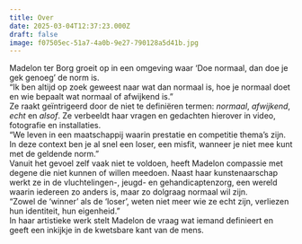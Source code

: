 ```yaml
---
title: Over
date: 2025-03-04T12:37:23.000Z
draft: false
image: f07505ec-51a7-4a0b-9e27-790128a5d41b.jpg
---
```

Madelon ter Borg groeit op in een omgeving waar ‘Doe normaal, dan doe je gek genoeg’ de norm is. \
“Ik ben altijd op zoek geweest naar wat dan normaal is, hoe je normaal doet en wie bepaalt wat normaal of afwijkend is.”\
Ze raakt geïntrigeerd door de niet te definiëren termen: *normaal*, *afwijkend*, *echt* en *alsof*. Ze verbeeldt haar vragen en gedachten hierover in video, fotografie en installaties.\
“We leven in een maatschappij waarin prestatie en competitie thema’s zijn. In deze context ben je al snel een loser, een misfit, wanneer je niet mee kunt met de geldende norm.”\
Vanuit het gevoel zelf vaak niet te voldoen, heeft Madelon compassie met degene die niet kunnen of willen meedoen. Naast haar kunstenaarschap werkt ze in de vluchtelingen-, jeugd- en gehandicaptenzorg, een wereld waarin iedereen zo anders is, maar zo dolgraag normaal wil zijn.\
“Zowel de ‘winner’ als de ‘loser’, weten niet meer wie ze echt zijn, verliezen hun identiteit, hun eigenheid.”\
In haar artistieke werk stelt Madelon de vraag wat iemand definieert en geeft een inkijkje in de kwetsbare kant van de mens.
